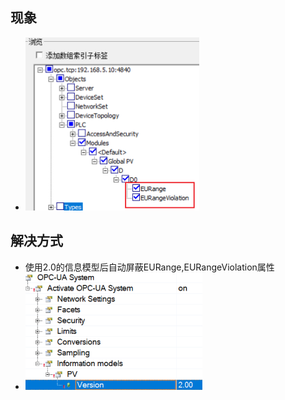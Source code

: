 ## 现象
- ![](FILES/044OPCUA%20Sever不需要EURange等标签/image-20230719173002057.png)

## 解决方式
- 使用2.0的信息模型后自动屏蔽EURange,EURangeViolation属性
- ![](FILES/044OPCUA%20Sever不需要EURange等标签/image-20230719173023271.png)


